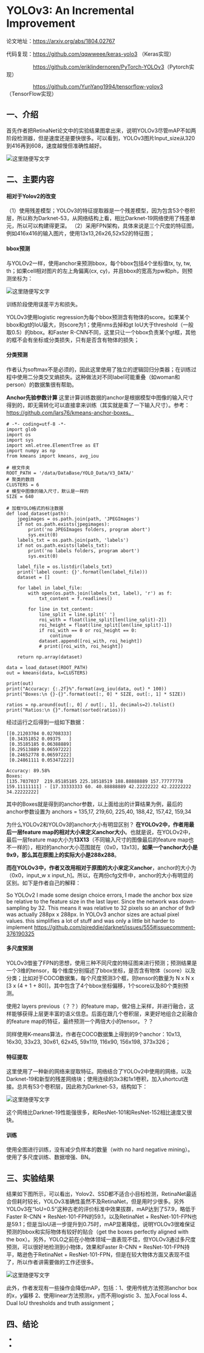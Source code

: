 # YOLOv3: An Incremental Improvement

论文地址：<https://arxiv.org/abs/1804.02767>

代码复现：<https://github.com/qqwweee/keras-yolo3> （Keras实现）

&emsp;&emsp;&emsp;&emsp;&emsp;<https://github.com/eriklindernoren/PyTorch-YOLOv3>（Pytorch实现）

&emsp;&emsp;&emsp;&emsp;&emsp;<https://github.com/YunYang1994/tensorflow-yolov3>  （TensorFlow实现）



## 一、介绍

首先作者把RetinaNet论文中的实验结果图拿出来，说明YOLOv3尽管mAP不如两阶段检测器，但是速度还是要快很多。可以看到，YOLOv3图片Input_size从320到416再到608，速度越慢但准确性越好。

![这里随便写文字](https://github.com/clw5180/CV_Paper/blob/master/res/YOLOv3/1.png)



## 二、主要内容

#### 相对于Yolov2的改变
（1）使用残差模型；YOLOv3的特征提取器是一个残差模型，因为包含53个卷积层，所以称为Darknet-53，从网络结构上看，相比Darknet-19网络使用了残差单元，所以可以构建得更深。
（2）采用FPN架构，具体来说是三个尺度的特征图，例如416x416的输入图片，使用13x13,26x26,52x52的特征图；


#### bbox预测

与YOLOv2一样，使用anchor来预测bbox，每个bbox包括4个坐标值tx, ty, tw, th；如果cell相对图片的左上角偏离(cx, cy)，并且bbox的宽高为pw和ph，则预测坐标为：

![这里随便写文字](https://github.com/clw5180/CV_Paper/blob/master/res/YOLOv3/2.png)

训练阶段使用误差平方和损失。

YOLOv3使用logistic regression为每个bbox预测含有物体的score。如果某个bbox和gt的IoU最大，则score为1；使用nms去掉和gt IoU大于threshold（一般取0.5）的bbox。和Faster R-CNN不同，这里只让一个bbox负责某个gt框，其他的框不会有坐标或分类损失，只有是否含有物体的损失；



#### 分类预测

作者认为softmax不是必须的，因此这里使用了独立的逻辑回归分类器；在训练过程中使用二分类交叉熵损失。这种做法对不同label可能重叠（如woman和person）的数据集很有帮助。

**Anchor先验参数计算**
这里计算训练数据的anchor是根据模型中图像的输入尺寸得到的，即无需转化可以直接拿来训练（其实就是乘了一下输入尺寸）。参考：https://github.com/lars76/kmeans-anchor-boxes。
```
# -*- coding=utf-8 -*-
import glob
import os
import sys
import xml.etree.ElementTree as ET
import numpy as np
from kmeans import kmeans, avg_iou

# 根文件夹
ROOT_PATH = '/data/DataBase/YOLO_Data/V3_DATA/'
# 聚类的数目
CLUSTERS = 6
# 模型中图像的输入尺寸，默认是一样的
SIZE = 640

# 加载YOLO格式的标注数据
def load_dataset(path):
    jpegimages = os.path.join(path, 'JPEGImages')
    if not os.path.exists(jpegimages):
        print('no JPEGImages folders, program abort')
        sys.exit(0)
    labels_txt = os.path.join(path, 'labels')
    if not os.path.exists(labels_txt):
        print('no labels folders, program abort')
        sys.exit(0)

    label_file = os.listdir(labels_txt)
    print('label count: {}'.format(len(label_file)))
    dataset = []

    for label in label_file:
        with open(os.path.join(labels_txt, label), 'r') as f:
            txt_content = f.readlines()

        for line in txt_content:
            line_split = line.split(' ')
            roi_with = float(line_split[len(line_split)-2])
            roi_height = float(line_split[len(line_split)-1])
            if roi_with == 0 or roi_height == 0:
                continue
            dataset.append([roi_with, roi_height])
            # print([roi_with, roi_height])

    return np.array(dataset)

data = load_dataset(ROOT_PATH)
out = kmeans(data, k=CLUSTERS)

print(out)
print("Accuracy: {:.2f}%".format(avg_iou(data, out) * 100))
print("Boxes:\n {}-{}".format(out[:, 0] * SIZE, out[:, 1] * SIZE))

ratios = np.around(out[:, 0] / out[:, 1], decimals=2).tolist()
print("Ratios:\n {}".format(sorted(ratios)))
```
经过运行之后得到一组如下数据：
```
[[0.21203704 0.02708333]
 [0.34351852 0.09375   ]
 [0.35185185 0.06388889]
 [0.29513889 0.06597222]
 [0.24652778 0.06597222]
 [0.24861111 0.05347222]]

Accuracy: 89.58%
Boxes:
[135.7037037  219.85185185 225.18518519 188.88888889 157.77777778 159.11111111] - [17.33333333 60. 40.88888889 42.22222222 42.22222222 34.22222222]
```
其中的Boxes就是得到的anchor参数，以上面给出的计算结果为例，最后的anchor参数设置为
anchors = 135,17,  219,60,  225,40,  188,42,  157,42,  159,34 

为什么YOLOv2和YOLOv3的anchor大小有明显区别？
**在YOLOv2中，作者用最后一层feature map的相对大小来定义anchor大小**。也就是说，在YOLOv2中，最后一层feature map大小为**13X13**（不同输入尺寸的图像最后的feature map也不一样的），相对的anchor大小范围就在（0x0，13x13]，**如果一个anchor大小是9x9，那么其在原图上的实际大小是288x288**。

**而在YOLOv3中，作者又改用相对于原图的大小来定义anchor**，anchor的大小为（0x0，input_w x input_h]。所以，在两份cfg文件中，anchor的大小有明显的区别。如下是作者自己的解释：

So YOLOv2 I made some design choice errors, I made the anchor box size be relative to the feature size in the last layer. Since the network was down-sampling by 32. This means it was relative to 32 pixels so an anchor of 9x9 was actually 288px x 288px.
In YOLOv3 anchor sizes are actual pixel values. this simplifies a lot of stuff and was only a little bit harder to implement
https://github.com/pjreddie/darknet/issues/555#issuecomment-376190325


#### 多尺度预测

YOLOv3借鉴了FPN的思想，使用三种不同尺度的特征图来进行预测；预测结果是一个3维的tensor，每个维度分别描述了bbox坐标，是否含有物体（score）以及分类；比如对于COCO数据集，每个尺度预测3个框，则tensor的数量为 N x N x [3 x (4 + 1 + 80)]，其中包含了4个bbox坐标偏移，1个score以及80个类别预测。

使用2 layers previous（？？）的feature map，做2倍上采样，并进行融合，这样能够获得上层更丰富的语义信息。后面在跟几个卷积层，来更好地组合之前融合的feature map的特征，最终预测一个两倍大小的tensor。？？

同样使用K-means算法，作者在COCO数据集上得到的9个anchor：10x13, 16x30, 33x23, 30x61, 62x45, 59x119, 116x90, 156x198, 373x326；



#### 特征提取

这里使用了一种新的网络来提取特征。网络结合了YOLOv2中使用的网络，以及Darknet-19和新型的残差网络块；使用连续的3x3和1x1卷积，加入shortcut连接。总共有53个卷积层，因此称为Darknet-53，结构如下：

![这里随便写文字](https://github.com/clw5180/CV_Paper/blob/master/res/YOLOv3/3.png)

这个网络比Darknet-19性能强很多，和ResNet-101和ResNet-152相比速度又很快。



#### 训练

使用全图进行训练，没有减少负样本的数量（with no hard negative mining）。使用了多尺度训练、数据增强、BN。



## 三、实验结果

结果如下图所示，可以看出，Yolov2、SSD都不适合小目标检测，RetinaNet最适合但耗时较长，YOLOv3准确性虽然不及RetinaNet，但是用时少很多。另外YOLOv3在“IoU=0.5”这种古老的评价标准中效果拔群，mAP达到了57.9，略低于Faster R-CNN + ResNet-101-FPN的59.1，以及RetinaNet + ResNet-101-FPN也是59.1；但是当IoU进一步提升到0.75时，mAP显著降低，说明YOLOv3很难保证预测的bbox和实际物体有较好的贴合（get the boxes perfectly aligned with the box）。另外，YOLO之前在小物体领域一直表现不佳，但YOLOv3通过多尺度预测，可以很好地检测到小物体，效果和Faster R-CNN + ResNet-101-FPN持平，略逊色于RetinaNet + ResNet-101-FPN，但是在较大物体方面又表现不佳了，所以作者讲需要做的工作还很多。

![这里随便写文字](https://github.com/clw5180/CV_Paper/blob/master/res/YOLOv3/4.png)



此外，作者发现有一些操作会降低mAP，包括：1、使用传统方法预测anchor box的x，y偏移  2、使用linear方法预测x，y而不用logistic  3、加入Focal loss  4、Dual IoU thresholds and truth assignment；



## 四、结论

* 
* 
